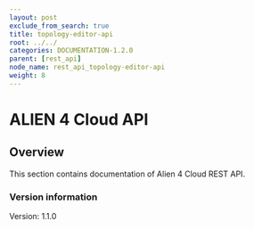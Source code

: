 ```yaml
---
layout: post
exclude_from_search: true
title: topology-editor-api
root: ../../
categories: DOCUMENTATION-1.2.0
parent: [rest_api]
node_name: rest_api_topology-editor-api
weight: 8
---
```


# ALIEN 4 Cloud API

## Overview
This section contains documentation of Alien 4 Cloud REST API.

### Version information
Version: 1.1.0

